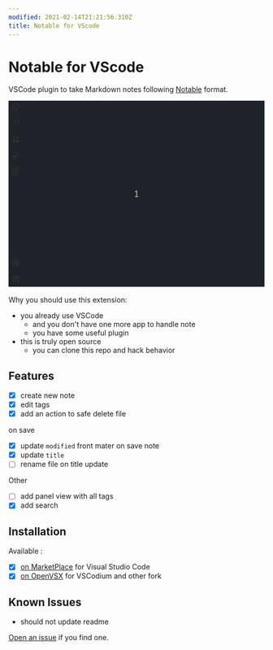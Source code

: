 ```yaml
---
modified: 2021-02-14T21:21:56.310Z
title: Notable for VScode
---
```


# Notable for VScode

VSCode plugin to take Markdown notes following [Notable](https://notable.app/) format.

![How to use VSCode Notable](images/screenshot.gif)

Why you should use this extension:

- you already use VSCode
  - and you don't have one more app to handle note
  - you have some useful plugin
- this is truly open source
  - you can clone this repo and hack behavior

## Features

- [x] create new note
- [x] edit tags
- [x] add an action to safe delete file

on save

- [x] update `modified` front mater on save note
- [x] update `title`
- [ ] rename file on title update

Other

- [ ] add panel view with all tags
- [x] add search

## Installation

Available :

- [x] [on MarketPlace](https://marketplace.visualstudio.com/items?itemName=madeindjs.notable) for Visual Studio Code
- [x] [on OpenVSX](https://open-vsx.org/extension/madeindjs/notable) for VSCodium and other fork

## Known Issues

- should not update readme

[Open an issue](https://github.com/madeindjs/vscode-notable/issues/new) if you find one.
